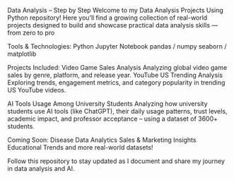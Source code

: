 Data Analysis – Step by Step
Welcome to my Data Analysis Projects Using Python repository!
Here you’ll find a growing collection of real-world projects designed to build and showcase practical data analysis skills — from zero to pro 

Tools & Technologies:
Python
Jupyter Notebook
pandas / numpy
seaborn / matplotlib

 Projects Included:
Video Game Sales Analysis
Analyzing global video game sales by genre, platform, and release year.
YouTube US Trending Analysis
Exploring trends, engagement metrics, and category popularity in trending US YouTube videos.

 AI Tools Usage Among University Students
Analyzing how university students use AI tools (like ChatGPT), their daily usage patterns, trust levels, academic impact, and professor acceptance – using a dataset of 3600+ students.

Coming Soon:
Disease Data Analytics
Sales & Marketing Insights
Educational Trends
and more real-world datasets!

Follow this repository to stay updated as I document and share my journey in data analysis and AI.
